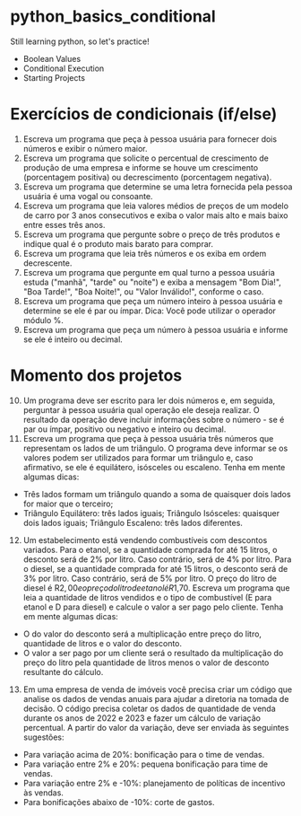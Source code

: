 # python_basics_conditional
 Still learning python, so let's practice!
 - Boolean Values
 - Conditional Execution
 - Starting Projects

# Exercícios de condicionais (if/else)
1. Escreva um programa que peça à pessoa usuária para fornecer dois números e exibir o número maior.
2. Escreva um programa que solicite o percentual de crescimento de produção de uma empresa e informe se houve um crescimento (porcentagem positiva) ou decrescimento (porcentagem negativa).
3. Escreva um programa que determine se uma letra fornecida pela pessoa usuária é uma vogal ou consoante.
4. Escreva um programa que leia valores médios de preços de um modelo de carro por 3 anos consecutivos e exiba o valor mais alto e mais baixo entre esses três anos.
5. Escreva um programa que pergunte sobre o preço de três produtos e indique qual é o produto mais barato para comprar.
6. Escreva um programa que leia três números e os exiba em ordem decrescente.
7. Escreva um programa que pergunte em qual turno a pessoa usuária estuda ("manhã", "tarde" ou "noite") e exiba a mensagem "Bom Dia!", "Boa Tarde!", "Boa Noite!", ou "Valor Inválido!", conforme o caso.
8. Escreva um programa que peça um número inteiro à pessoa usuária e determine se ele é par ou ímpar. Dica: Você pode utilizar o operador módulo %.
9. Escreva um programa que peça um número à pessoa usuária e informe se ele é inteiro ou decimal.
# Momento dos projetos
10. Um programa deve ser escrito para ler dois números e, em seguida, perguntar à pessoa usuária qual operação ele deseja realizar. O resultado da operação deve incluir informações sobre o número - se é par ou ímpar, positivo ou negativo e inteiro ou decimal.
11. Escreva um programa que peça à pessoa usuária três números que representam os lados de um triângulo. O programa deve informar se os valores podem ser utilizados para formar um triângulo e, caso afirmativo, se ele é equilátero, isósceles ou escaleno. Tenha em mente algumas dicas:
- Três lados formam um triângulo quando a soma de quaisquer dois lados for maior que o terceiro;
- Triângulo Equilátero: três lados iguais; Triângulo Isósceles: quaisquer dois lados iguais; Triângulo Escaleno: três lados diferentes.
12. Um estabelecimento está vendendo combustíveis com descontos variados. Para o etanol, se a quantidade comprada for até 15 litros, o desconto será de 2% por litro. Caso contrário, será de 4% por litro. Para o diesel, se a quantidade comprada for até 15 litros, o desconto será de 3% por litro. Caso contrário, será de 5% por litro. O preço do litro de diesel é R$2,00 e o preço do litro de etanol é R$1,70. Escreva um programa que leia a quantidade de litros vendidos e o tipo de combustível (E para etanol e D para diesel) e calcule o valor a ser pago pelo cliente. Tenha em mente algumas dicas:
- O do valor do desconto será a multiplicação entre preço do litro, quantidade de litros e o valor do desconto.
- O valor a ser pago por um cliente será o resultado da multiplicação do preço do litro pela quantidade de litros menos o valor de desconto resultante do cálculo.
13. Em uma empresa de venda de imóveis você precisa criar um código que analise os dados de vendas anuais para ajudar a diretoria na tomada de decisão. O código precisa coletar os dados de quantidade de venda durante os anos de 2022 e 2023 e fazer um cálculo de variação percentual. A partir do valor da variação, deve ser enviada às seguintes sugestões:
- Para variação acima de 20%: bonificação para o time de vendas.
- Para variação entre 2% e 20%: pequena bonificação para time de vendas.
- Para variação entre 2% e -10%: planejamento de políticas de incentivo às vendas.
- Para bonificações abaixo de -10%: corte de gastos.

